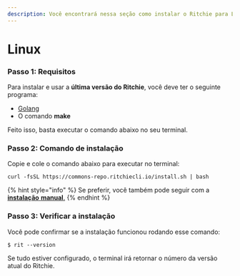 ```yaml
---
description: Você encontrará nessa seção como instalar o Ritchie para Linux.
---
```


# Linux

### Passo 1: Requisitos

Para instalar e usar a **última versão do Ritchie**,  você deve ter o seguinte programa:

* [Golang](https://golang.org/doc/install)
* O comando **make**

Feito isso, basta executar o comando abaixo no seu terminal.

### Passo 2: Comando de instalação

Copie e cole o comando abaixo para executar no terminal: 

```text
curl -fsSL https://commons-repo.ritchiecli.io/install.sh | bash
```

{% hint style="info" %}
Se preferir, você também pode seguir com a [**instalação**](manual-installation.md)[ **manual**.](manual-installation.md)
{% endhint %}

### Passo 3: Verificar a instalação 

Você pode confirmar se a instalação funcionou rodando esse comando: 

```text
$ rit --version
```

Se tudo estiver configurado, o terminal irá retornar o número da versão atual do Ritchie.

